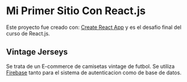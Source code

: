 # Mi Primer Sitio Con React.js

Este proyecto fue creado con: [Create React App](https://github.com/facebook/create-react-app) y es el desafio final del curso de React.js.

## Vintage Jerseys

Se trata de un E-commerce de camisetas vintage de futbol. 
Se utiliza [Firebase](https://firebase.google.com) tanto para el sistema de autenticacion como de base de datos.
